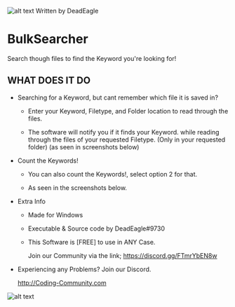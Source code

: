 ![alt text](https://s20.directupload.net/images/220109/hpwfzunf.png) Written by DeadEagle
# BulkSearcher
Search though files to find the Keyword you're looking for!



WHAT DOES IT DO
-------------


 * Searching for a Keyword, but cant remember which file it is saved in?
      
    - Enter your Keyword, Filetype, and Folder location to read through the files.
      
    - The software will notify you if it finds your Keyword. while reading through the files of your requested Filetype. (Only in your requested folder) (as seen in screenshots below)

 
 * Count the Keywords!

     - You can also count the Keywords!, select option 2 for that.

     - As seen in the screenshots below.

     

      
   
 * Extra Info
       
   - Made for Windows

   - Executable & Source code by DeadEagle#9730
    
   - This Software is [FREE] to use in ANY Case.

   

     Join our Community via the link;
     https://discord.gg/FTmrYbEN8w


 * Experiencing any Problems? Join our Discord.
   
   
   
   http://Coding-Community.com
   
![alt text](https://s20.directupload.net/images/220213/5mrjvsk8.png)

